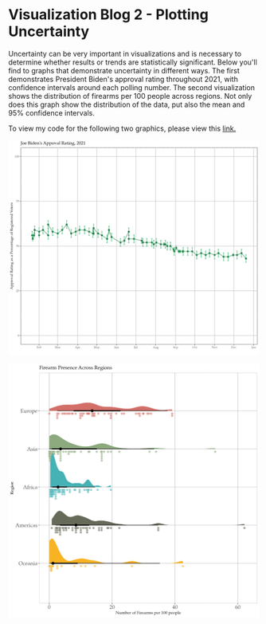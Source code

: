 # Visualization Blog 2 - Plotting Uncertainty

Uncertainty can be very important in visualizations and is necessary to determine whether results or trends are statistically significant. Below you'll find to graphs that demonstrate uncertainty in different ways. The first demonstrates President Biden's approval rating throughout 2021, with confidence intervals around each polling number. The second visualization shows the distribution of firearms per 100 people across regions. Not only does this graph show the distribution of the data, put also the mean and 95% confidence intervals.

To view my code for the following two graphics, please view this [link.](Vizblog2.R) 



![This graph shows the approval rating of President Biden over 2021.png](https://github.com/harrisonisrael/data_viz_390/blob/main/approval_rating.png)

![This graph shows the distribution of firearms per 100 people across region.png](https://github.com/harrisonisrael/data_viz_390/blob/main/firearm_raincloud.png)
